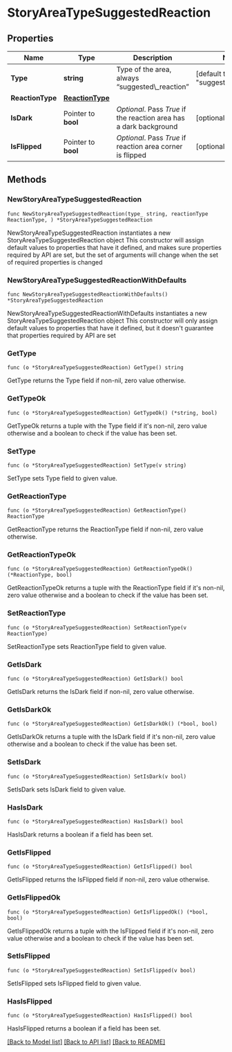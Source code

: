 # StoryAreaTypeSuggestedReaction

## Properties

Name | Type | Description | Notes
------------ | ------------- | ------------- | -------------
**Type** | **string** | Type of the area, always “suggested\\_reaction” | [default to "suggested_reaction"]
**ReactionType** | [**ReactionType**](ReactionType.md) |  | 
**IsDark** | Pointer to **bool** | *Optional*. Pass *True* if the reaction area has a dark background | [optional] 
**IsFlipped** | Pointer to **bool** | *Optional*. Pass *True* if reaction area corner is flipped | [optional] 

## Methods

### NewStoryAreaTypeSuggestedReaction

`func NewStoryAreaTypeSuggestedReaction(type_ string, reactionType ReactionType, ) *StoryAreaTypeSuggestedReaction`

NewStoryAreaTypeSuggestedReaction instantiates a new StoryAreaTypeSuggestedReaction object
This constructor will assign default values to properties that have it defined,
and makes sure properties required by API are set, but the set of arguments
will change when the set of required properties is changed

### NewStoryAreaTypeSuggestedReactionWithDefaults

`func NewStoryAreaTypeSuggestedReactionWithDefaults() *StoryAreaTypeSuggestedReaction`

NewStoryAreaTypeSuggestedReactionWithDefaults instantiates a new StoryAreaTypeSuggestedReaction object
This constructor will only assign default values to properties that have it defined,
but it doesn't guarantee that properties required by API are set

### GetType

`func (o *StoryAreaTypeSuggestedReaction) GetType() string`

GetType returns the Type field if non-nil, zero value otherwise.

### GetTypeOk

`func (o *StoryAreaTypeSuggestedReaction) GetTypeOk() (*string, bool)`

GetTypeOk returns a tuple with the Type field if it's non-nil, zero value otherwise
and a boolean to check if the value has been set.

### SetType

`func (o *StoryAreaTypeSuggestedReaction) SetType(v string)`

SetType sets Type field to given value.


### GetReactionType

`func (o *StoryAreaTypeSuggestedReaction) GetReactionType() ReactionType`

GetReactionType returns the ReactionType field if non-nil, zero value otherwise.

### GetReactionTypeOk

`func (o *StoryAreaTypeSuggestedReaction) GetReactionTypeOk() (*ReactionType, bool)`

GetReactionTypeOk returns a tuple with the ReactionType field if it's non-nil, zero value otherwise
and a boolean to check if the value has been set.

### SetReactionType

`func (o *StoryAreaTypeSuggestedReaction) SetReactionType(v ReactionType)`

SetReactionType sets ReactionType field to given value.


### GetIsDark

`func (o *StoryAreaTypeSuggestedReaction) GetIsDark() bool`

GetIsDark returns the IsDark field if non-nil, zero value otherwise.

### GetIsDarkOk

`func (o *StoryAreaTypeSuggestedReaction) GetIsDarkOk() (*bool, bool)`

GetIsDarkOk returns a tuple with the IsDark field if it's non-nil, zero value otherwise
and a boolean to check if the value has been set.

### SetIsDark

`func (o *StoryAreaTypeSuggestedReaction) SetIsDark(v bool)`

SetIsDark sets IsDark field to given value.

### HasIsDark

`func (o *StoryAreaTypeSuggestedReaction) HasIsDark() bool`

HasIsDark returns a boolean if a field has been set.

### GetIsFlipped

`func (o *StoryAreaTypeSuggestedReaction) GetIsFlipped() bool`

GetIsFlipped returns the IsFlipped field if non-nil, zero value otherwise.

### GetIsFlippedOk

`func (o *StoryAreaTypeSuggestedReaction) GetIsFlippedOk() (*bool, bool)`

GetIsFlippedOk returns a tuple with the IsFlipped field if it's non-nil, zero value otherwise
and a boolean to check if the value has been set.

### SetIsFlipped

`func (o *StoryAreaTypeSuggestedReaction) SetIsFlipped(v bool)`

SetIsFlipped sets IsFlipped field to given value.

### HasIsFlipped

`func (o *StoryAreaTypeSuggestedReaction) HasIsFlipped() bool`

HasIsFlipped returns a boolean if a field has been set.


[[Back to Model list]](../README.md#documentation-for-models) [[Back to API list]](../README.md#documentation-for-api-endpoints) [[Back to README]](../README.md)


